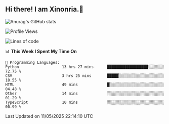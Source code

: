 ## Hi there! I am Xinonria.👋

![Anurag's GitHub stats](https://status-git-main-xinonrias-projects-f26540e3.vercel.app/api?username=xinonria&hide=stars,issues)

<!--START_SECTION:waka-->
![Profile Views](http://img.shields.io/badge/Profile%20Views-0-blue)

![Lines of code](https://img.shields.io/badge/From%20Hello%20World%20I%27ve%20Written-3.1%20million%20lines%20of%20code-blue)

📊 **This Week I Spent My Time On** 

```text
💬 Programming Languages: 
Python                   13 hrs 27 mins      ██████████████████░░░░░░░   72.75 % 
CSV                      3 hrs 25 mins       █████░░░░░░░░░░░░░░░░░░░░   18.55 % 
HTML                     49 mins             █░░░░░░░░░░░░░░░░░░░░░░░░   04.48 % 
Other                    14 mins             ░░░░░░░░░░░░░░░░░░░░░░░░░   01.29 % 
TypeScript               10 mins             ░░░░░░░░░░░░░░░░░░░░░░░░░   00.99 % 
```


 Last Updated on 11/05/2025 22:14:10 UTC
<!--END_SECTION:waka-->

<!--
**xinonria/xinonria** is a ✨ _special_ ✨ repository because its `README.md` (this file) appears on your GitHub profile.

Here are some ideas to get you started:

- 🔭 I’m currently working on ...
- 🌱 I’m currently learning ...
- 👯 I’m looking to collaborate on ...
- 🤔 I’m looking for help with ...
- 💬 Ask me about ...
- 📫 How to reach me: ...
- 😄 Pronouns: ...
- ⚡ Fun fact: ...
-->

